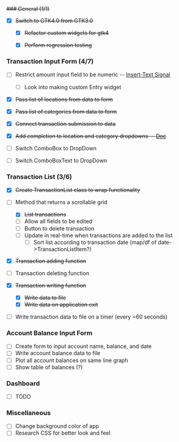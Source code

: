 ~~### General (1/1)~~
- [X] ~~Switch to GTK4.0 from GTK3.0~~
  - [X] ~~Refactor custom widgets for gtk4~~
  - [X] ~~Perform regression testing~~


### Transaction Input Form (4/7)
- [ ] Restrict amount input field to be numeric -- [Insert-Text Signal](https://docs.gtk.org/gtk4/signal.Editable.insert-text.html)
  - [ ] Look into making custom Entry widget
- [X] ~~Pass list of locations from data to form~~
- [X] ~~Pass list of categories from data to form~~
- [X] ~~Connect transaction submission to data~~
- [X] ~~Add completion to location and category dropdowns -- [Doc](https://docs.gtk.org/gtk3/class.EntryCompletion.html)~~
- [ ] Switch ComboBox to DropDown
- [ ] Switch ComboBoxText to DropDown
  

### Transaction List (3/6)
- [X] ~~Create TransactionList class to wrap functionality~~
- [ ] Method that returns a scrollable grid 
  - [X] ~~List transactions~~
  - [ ] Allow all fields to be edited
  - [ ] Button to delete transaction
  - [ ] Update in real-time when transactions are added to the list
    - [ ] Sort list according to transaction date (map/df of date->TransactionListItem?)
- [X] ~~Transaction adding function~~
- [ ] Transaction deleting function
- [X] ~~Transaction writing function~~
  - [X] ~~Write data to file~~
  - [X] ~~Write data on application exit~~
- [ ] Write transaction data to file on a timer (every ~60 seconds)
  

### Account Balance Input Form
- [ ] Create form to input account name, balance, and date
- [ ] Write account balance data to file
- [ ] Plot all account balances on same line graph
- [ ] Show table of balances (?)

### Dashboard
- [ ] TODO 
  

### Miscellaneous
- [ ] Change background color of app
- [ ] Research CSS for better look and feel